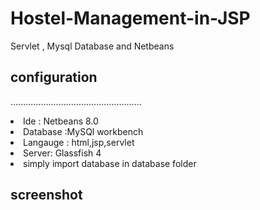 # Hostel-Management-in-JSP
Servlet , Mysql Database and Netbeans

## configuration

....................................................
<li>Ide : Netbeans 8.0 </li>

<li>Database :MySQl workbench</li>

<li>Langauge : html,jsp,servlet</li>

<li>Server: Glassfish 4</li>

<li> simply import database in database folder </li>


## screenshot

